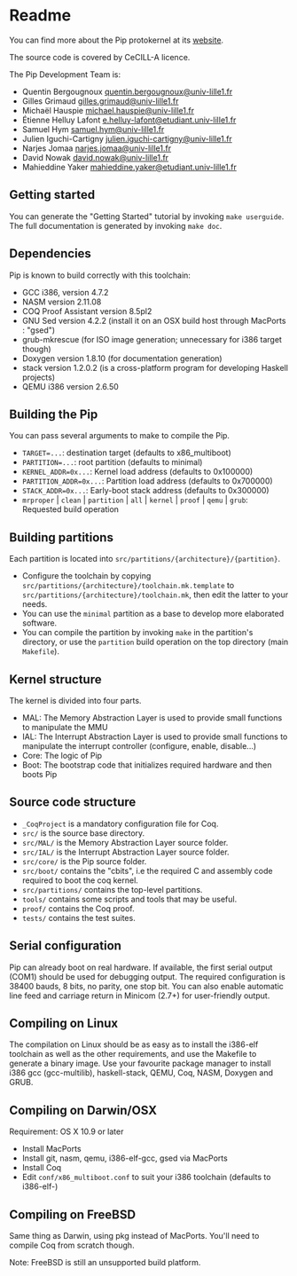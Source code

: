 # Readme

You can find more about the Pip protokernel at its [website](http://pip.univ-lille1.fr).

The source code is covered by CeCILL-A licence.

The Pip Development Team is:

*   Quentin Bergougnoux <quentin.bergougnoux@univ-lille1.fr>
*   Gilles Grimaud <gilles.grimaud@univ-lille1.fr>
*   Michaël Hauspie <michael.hauspie@univ-lille1.fr>
*   Étienne Helluy Lafont <e.helluy-lafont@etudiant.univ-lille1.fr>
*   Samuel Hym <samuel.hym@univ-lille1.fr>
*   Julien Iguchi-Cartigny <julien.iguchi-cartigny@univ-lille1.fr>
*   Narjes Jomaa <narjes.jomaa@univ-lille1.fr>
*   David Nowak <david.nowak@univ-lille1.fr>
*   Mahieddine Yaker <mahieddine.yaker@etudiant.univ-lille1.fr>

## Getting started
You can generate the "Getting Started" tutorial by invoking `make userguide`. The full documentation is generated by invoking `make doc`.

## Dependencies

Pip is known to build correctly with this toolchain:

* GCC i386, version 4.7.2
* NASM version 2.11.08
* COQ Proof Assistant version 8.5pl2
* GNU Sed version 4.2.2 (install it on an OSX build host through MacPorts : "gsed")
* grub-mkrescue (for ISO image generation; unnecessary for i386 target though)
* Doxygen version 1.8.10 (for documentation generation)
* stack version 1.2.0.2 (is a cross-platform program for developing Haskell projects)
* QEMU i386 version 2.6.50

## Building the Pip

You can pass several arguments to make to compile the Pip.

* `TARGET=...`: destination target (defaults to x86_multiboot)
* `PARTITION=...`: root partition (defaults to minimal)
* `KERNEL_ADDR=0x...`: Kernel load address (defaults to 0x100000)
* `PARTITION_ADDR=0x...`: Partition load address (defaults to 0x700000)
* `STACK_ADDR=0x...`: Early-boot stack address (defaults to 0x300000)
* `mrproper` | `clean` | `partition` | `all` | `kernel` | `proof` | `qemu` | `grub`: Requested build operation

## Building partitions
Each partition is located into `src/partitions/{architecture}/{partition}`.

* Configure the toolchain by copying `src/partitions/{architecture}/toolchain.mk.template` to `src/partitions/{architecture}/toolchain.mk`, then edit the latter to your needs.
* You can use the `minimal` partition as a base to develop more elaborated software.
* You can compile the partition by invoking `make` in the partition's directory, or use the `partition` build operation on the top directory (main `Makefile`).

## Kernel structure
The kernel is divided into four parts.

* MAL: The Memory Abstraction Layer is used to provide small functions to manipulate the MMU
* IAL: The Interrupt Abstraction Layer is used to provide small functions to manipulate the interrupt controller (configure, enable, disable...)
* Core: The logic of Pip
* Boot: The bootstrap code that initializes required hardware and then boots Pip

## Source code structure
* `_CoqProject` is a mandatory configuration file for Coq.
* `src/` is the source base directory.
* `src/MAL/`  is the Memory Abstraction Layer source folder.
* `src/IAL/` is the Interrupt Abstraction Layer source folder.
* `src/core/` is the Pip source folder.
* `src/boot/` contains the "cbits", i.e the required C and assembly code required to boot the coq kernel.
* `src/partitions/` contains the top-level partitions.
* `tools/` contains some scripts and tools that may be useful.
* `proof/` contains the Coq proof.
* `tests/` contains the test suites.

## Serial configuration
Pip can already boot on real hardware. If available, the first serial output (COM1) should be used for debugging output.
The required configuration is 38400 bauds, 8 bits, no parity, one stop bit. You can also enable automatic line feed and carriage return in Minicom (2.7+) for user-friendly output.

## Compiling on Linux
The compilation on Linux should be as easy as to install the i386-elf toolchain as well as the other requirements, and use the Makefile to generate a binary image. 
Use your favourite package manager to install i386 gcc (gcc-multilib), haskell-stack, QEMU, Coq, NASM, Doxygen and GRUB.

## Compiling on Darwin/OSX
Requirement: OS X 10.9 or later

* Install MacPorts
* Install git, nasm, qemu, i386-elf-gcc, gsed via MacPorts
* Install Coq
* Edit `conf/x86_multiboot.conf` to suit your i386 toolchain (defaults to i386-elf-)

## Compiling on FreeBSD
Same thing as Darwin, using pkg instead of MacPorts.
You'll need to compile Coq from scratch though.

Note: FreeBSD is still an unsupported build platform.
